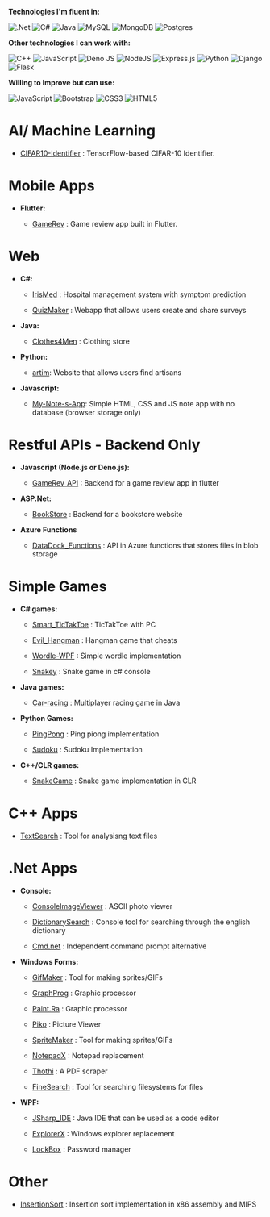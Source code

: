 **Technologies I'm fluent in:**

![.Net](https://img.shields.io/badge/.NET-5C2D91?style=for-the-badge&logo=.net&logoColor=white)
![C#](https://img.shields.io/badge/c%23-%23239120.svg?style=for-the-badge&logo=c-sharp&logoColor=white)
![Java](https://img.shields.io/badge/java-%23ED8B00.svg?style=for-the-badge&logo=java&logoColor=white)
![MySQL](https://img.shields.io/badge/mysql-%2300f.svg?style=for-the-badge&logo=mysql&logoColor=white)
![MongoDB](https://img.shields.io/badge/MongoDB-%234ea94b.svg?style=for-the-badge&logo=mongodb&logoColor=white)
![Postgres](https://img.shields.io/badge/postgres-%23316192.svg?style=for-the-badge&logo=postgresql&logoColor=white)

**Other technologies I can work with:**

![C++](https://img.shields.io/badge/c++-%2300599C.svg?style=for-the-badge&logo=c%2B%2B&logoColor=white)
![JavaScript](https://img.shields.io/badge/javascript-%23323330.svg?style=for-the-badge&logo=javascript&logoColor=%23F7DF1E)
![Deno JS](https://img.shields.io/badge/deno%20js-000000?style=for-the-badge&logo=deno&logoColor=white)
![NodeJS](https://img.shields.io/badge/node.js-6DA55F?style=for-the-badge&logo=node.js&logoColor=white)
![Express.js](https://img.shields.io/badge/express.js-%23404d59.svg?style=for-the-badge&logo=express&logoColor=%2361DAFB)
![Python](https://img.shields.io/badge/python-3670A0?style=for-the-badge&logo=python&logoColor=ffdd54)
![Django](https://img.shields.io/badge/django-%23092E20.svg?style=for-the-badge&logo=django&logoColor=white)
![Flask](https://img.shields.io/badge/flask-%23000.svg?style=for-the-badge&logo=flask&logoColor=white)

**Willing to Improve but can use:**

![JavaScript](https://img.shields.io/badge/javascript-%23323330.svg?style=for-the-badge&logo=javascript&logoColor=%23F7DF1E)
![Bootstrap](https://img.shields.io/badge/bootstrap-%23563D7C.svg?style=for-the-badge&logo=bootstrap&logoColor=white)
![CSS3](https://img.shields.io/badge/css3-%231572B6.svg?style=for-the-badge&logo=css3&logoColor=white)
![HTML5](https://img.shields.io/badge/html5-%23E34F26.svg?style=for-the-badge&logo=html5&logoColor=white)



# AI/ Machine Learning

- <a href="https://github.com/sinbaddoraji/CIFAR10-Identifier">CIFAR10-Identifier</a> : TensorFlow-based CIFAR-10 Identifier.



# Mobile Apps

  - <b>Flutter:</b>

    - <a href="https://github.com/sinbaddoraji/GameRev">GameRev</a> : Game review app built in Flutter.


# Web

  - <b>C#:</b>

    - <a href="https://github.com/sinbaddoraji/IrisMed">IrisMed</a> : Hospital management system with symptom prediction

    - <a href="https://github.com/sinbaddoraji/QuizMaker">QuizMaker</a> : Webapp that allows users create and share surveys


  - <b>Java:</b>

    - <a href="https://github.com/sinbaddoraji/Clothes4Men">Clothes4Men</a> : Clothing store

  - <b>Python:</b>

    - <a href="https://github.com/sinbaddoraji/artim">artim</a>: Website that allows users find artisans
  
  - <b>Javascript:</b>
    - <a href="https://github.com/sinbaddoraji/My-Note-s-App">My-Note-s-App</a>: Simple HTML, CSS and JS note app with no database (browser storage only)






# Restful APIs - Backend Only

  - <b>Javascript (Node.js or Deno.js):</b>

    - <a href="https://github.com/sinbaddoraji/GameRev_API">GameRev_API</a> : Backend for a game review app in flutter

  - <b>ASP.Net:</b>

    - <a href="https://github.com/sinbaddoraji/BookStore">BookStore</a> : Backend for a bookstore website


  - <b>Azure Functions</b>
      - <a href="https://github.com/sinbaddoraji/DataDock_Functions">DataDock_Functions</a> : API in Azure functions that stores files in blob storage


# Simple Games

  - <b>C# games:</b>

      - <a href="https://github.com/sinbaddoraji/Smart_TicTakToe">Smart_TicTakToe</a> : TicTakToe with PC

      - <a href="https://github.com/sinbaddoraji/Evil_Hangman">Evil_Hangman</a> : Hangman game that cheats

      - <a href="https://github.com/sinbaddoraji/Wordle-WPF">Wordle-WPF</a> : Simple wordle implementation

      - <a href="https://github.com/sinbaddoraji/Snakey">Snakey</a> : Snake game in c# console

  - <b>Java games:</b>

      - <a href="https://github.com/sinbaddoraji/Car-racing">Car-racing</a> : Multiplayer racing game in Java

  - <b>Python Games:</b>

      - <a href="https://github.com/sinbaddoraji/PingPong">PingPong</a> : Ping piong implementation

      - <a href="https://github.com/sinbaddoraji/Sudoku">Sudoku</a> : Sudoku Implementation


  - <b>C++/CLR games:</b>

    - <a href="https://github.com/sinbaddoraji/SnakeGame">SnakeGame</a> : Snake game implementation in CLR



# C++ Apps

  - <a href="https://github.com/sinbaddoraji/TextSearch">TextSearch</a> : Tool for analysisng text files


# .Net Apps

  - <b>Console:</b>

      - <a href="https://github.com/sinbaddoraji/ConsoleImageViewer">ConsoleImageViewer</a> : ASCII photo viewer

      - <a href="https://github.com/sinbaddoraji/DictionarySearch">DictionarySearch</a> : Console tool for searching through the english dictionary

      - <a href="https://github.com/sinbaddoraji/Cmd.net">Cmd.net</a> : Independent command prompt alternative 


  - <b>Windows Forms:</b>

    - <a href="https://github.com/sinbaddoraji/GifMaker">GifMaker</a> : Tool for making sprites/GIFs

    - <a href="https://github.com/sinbaddoraji/GraphProg">GraphProg</a> : Graphic processor

    - <a href="https://github.com/sinbaddoraji/Paint.Ra">Paint.Ra</a> : Graphic processor

    - <a href="https://github.com/sinbaddoraji/Piko">Piko</a> : Picture Viewer

    - <a href="https://github.com/sinbaddoraji/SpriteMaker">SpriteMaker</a> : Tool for making sprites/GIFs

    - <a href="https://github.com/sinbaddoraji/NotepadX">NotepadX</a> : Notepad replacement
  
    - <a href="https://github.com/sinbaddoraji/Thothi">Thothi</a> : A PDF scraper
  
    - <a href="https://github.com/sinbaddoraji/FineSearch">FineSearch</a> : Tool for searching filesystems for files

  - <b>WPF:</b>

    - <a href="https://github.com/sinbaddoraji/JSharp_IDE">JSharp_IDE</a> : Java IDE that can be used as a code editor
    
    - <a href="https://github.com/sinbaddoraji/ExplorerX">ExplorerX</a> : Windows explorer replacement

    - <a href="https://github.com/sinbaddoraji/LockBox">LockBox</a> : Password manager


# Other

  - <a href="https://github.com/sinbaddoraji/InsertionSort">InsertionSort</a> : Insertion sort implementation in x86 assembly and MIPS


